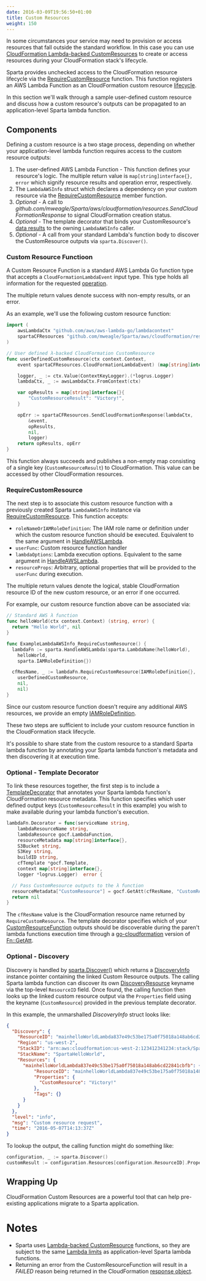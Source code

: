```yaml
---
date: 2016-03-09T19:56:50+01:00
title: Custom Resources
weight: 150
---
```


In some circumstances your service may need to provision or access resources that fall outside the standard workflow.  In this case you can use [CloudFormation Lambda-backed CustomResources](http://docs.aws.amazon.com/AWSCloudFormation/latest/UserGuide/template-custom-resources-lambda.html) to create or access resources during your CloudFormation stack's lifecycle.

Sparta provides unchecked access to the CloudFormation resource lifecycle via the [RequireCustomResource](https://godoc.org/github.com/mweagle/Sparta#LambdaAWSInfo.RequireCustomResource) function.  This function registers an AWS Lambda Function as an CloudFormation custom resource [lifecycle](http://docs.aws.amazon.com/AWSCloudFormation/latest/UserGuide/crpg-ref-requesttypes.html).

In this section we'll walk through a sample user-defined custom resource and discuss how a custom resource's outputs can be propagated to an application-level Sparta lambda function.

## Components

Defining a custom resource is a two stage process, depending on whether your application-level lambda function requires access to the custom resource outputs:

  1. The user-defined AWS Lambda Function
    - This function defines your resource's logic.  The multiple return value is `map[string]interface{}, error` which signify resource results and operation error, respectively.
  1. The `LambdaAWSInfo` struct which declares a dependency on your custom resource via the [RequireCustomResource](https://godoc.org/github.com/mweagle/Sparta#LambdaAWSInfo.RequireCustomResource) member function.
  1. *Optional* - A call to _github.com/mweagle/Sparta/aws/cloudformation/resources.SendCloudFormationResponse_ to signal CloudFormation creation status.
  1. *Optional* - The template decorator that binds your CustomResource's [data results](http://docs.aws.amazon.com/AWSCloudFormation/latest/UserGuide/crpg-ref-responses.html) to the owning `LambdaAWSInfo` caller.
  1. *Optional* - A call from your standard Lambda's function body to discover the CustomResource outputs via `sparta.Discover()`.

### Custom Resource Functioon

A Custom Resource Function is a standard AWS Lambda Go function type that
accepts a `CloudFormationLambdaEvent` input type. This type holds all information
for the requested [operation](https://docs.aws.amazon.com/AWSCloudFormation/latest/UserGuide/template-custom-resources-lambda.html).

The multiple return values denote success with non-empty results, or an error.

As an example, we'll use the following custom resource function:

```go
import (
	awsLambdaCtx "github.com/aws/aws-lambda-go/lambdacontext"
	spartaCFResources "github.com/mweagle/Sparta/aws/cloudformation/resources"
)

// User defined λ-backed CloudFormation CustomResource
func userDefinedCustomResource(ctx context.Context,
	event spartaCFResources.CloudFormationLambdaEvent) (map[string]interface{}, error) {

	logger, _ := ctx.Value(ContextKeyLogger).(*logrus.Logger)
	lambdaCtx, _ := awsLambdaCtx.FromContext(ctx)

	var opResults = map[string]interface{}{
		"CustomResourceResult": "Victory!",
	}

	opErr := spartaCFResources.SendCloudFormationResponse(lambdaCtx,
		&event,
		opResults,
		nil,
		logger)
	return opResults, opErr
}
```


This function always succeeds and publishes a non-empty map consisting of a single key (`CustomResourceResult`)
to CloudFormation. This value can be accessed by other CloudFormation resources.

### RequireCustomResource

The next step is to associate this custom resource function with a previously created Sparta `LambdaAWSInfo` instance via [RequireCustomResource](https://godoc.org/github.com/mweagle/Sparta#LambdaAWSInfo.RequireCustomResource).  This function accepts:

  * `roleNameOrIAMRoleDefinition`: The IAM role name or definition under which the custom resource function should be executed. Equivalent to the same argument in [HandleAWSLambda](https://godoc.org/github.com/mweagle/Sparta#HandleAWSLambda).
  * `userFunc`: Custom resource function handler
  * `lambdaOptions`: Lambda execution options. Equivalent to the same argument in [HandleAWSLambda](https://godoc.org/github.com/mweagle/Sparta#HandleAWSLambda).
  * `resourceProps`: Arbitrary, optional properties that will be provided to the `userFunc` during execution.

The multiple return values denote the logical, stable CloudFormation resource ID of the new custom resource, or an error if one occurred.

For example, our custom resource function above can be associated via:

```go
// Standard AWS λ function
func helloWorld(ctx context.Context) (string, error) {
  return "Hello World", nil
}

func ExampleLambdaAWSInfo_RequireCustomResource() {
  lambdaFn := sparta.HandleAWSLambda(sparta.LambdaName(helloWorld),
    helloWorld,
    sparta.IAMRoleDefinition{})

  cfResName, _ := lambdaFn.RequireCustomResource(IAMRoleDefinition{},
    userDefinedCustomResource,
    nil,
    nil)
}
```


Since our custom resource function doesn't require any additional AWS resources, we provide an empty [IAMRoleDefinition](https://godoc.org/github.com/mweagle/Sparta#IAMRoleDefinition).

These two steps are sufficient to include your custom resource function in the CloudFormation stack lifecycle.

It's possible to share state from the custom resource to a standard Sparta lambda function by annotating your Sparta lambda function's metadata and then discovering it at execution time.

### Optional - Template Decorator

To link these resources together, the first step is to include a [TemplateDecorator](https://godoc.org/github.com/mweagle/Sparta#TemplateDecorator) that annotates your Sparta lambda function's CloudFormation resource metadata.  This function specifies which user defined output keys (`CustomResourceResult` in this example) you wish to make available during your lambda function's execution.

```go
lambdaFn.Decorator = func(serviceName string,
	lambdaResourceName string,
	lambdaResource gocf.LambdaFunction,
	resourceMetadata map[string]interface{},
	S3Bucket string,
	S3Key string,
	buildID string,
	cfTemplate *gocf.Template,
	context map[string]interface{},
	logger *logrus.Logger)  error {

  // Pass CustomResource outputs to the λ function
  resourceMetadata["CustomResource"] = gocf.GetAtt(cfResName, "CustomResourceResult")
  return nil
}
```


The `cfResName` value is the CloudFormation resource name returned by `RequireCustomResource`.  The template decorator specifies which of your [CustomResourceFunction](https://godoc.org/github.com/mweagle/Sparta#CustomResourceFunction) outputs should be discoverable during the paren't lambda functions execution time through a [go-cloudformation](https://godoc.org/github.com/crewjam/go-cloudformation#GetAtt) version of [Fn::GetAtt](http://docs.aws.amazon.com/AWSCloudFormation/latest/UserGuide/intrinsic-function-reference-getatt.html).

### Optional - Discovery

Discovery is handled by [sparta.Discover()](https://godoc.org/github.com/mweagle/Sparta#Discover) which returns a [DiscoveryInfo](https://godoc.org/github.com/mweagle/Sparta#DiscoveryInfo) instance pointer containing the linked Custom Resource outputs.  The calling Sparta lambda function can discover its own [DiscoveryResource](https://godoc.org/github.com/mweagle/Sparta#DiscoveryResource) keyname via the top-level `ResourceID` field. Once found, the calling function then looks up the linked custom resource output via the `Properties` field using the keyname  (`CustomResource`) provided in the previous template decorator.

In this example, the unmarshalled _DiscoveryInfo_ struct looks like:

```json
{
  "Discovery": {
    "ResourceID": "mainhelloWorldLambda837e49c53be175a0f75018a148ab6cd22841cbfb",
    "Region": "us-west-2",
    "StackID": "arn:aws:cloudformation:us-west-2:123412341234:stack/SpartaHelloWorld/70b28170-13f9-11e6-b0c7-50d5ca11b8d2",
    "StackName": "SpartaHelloWorld",
    "Resources": {
      "mainhelloWorldLambda837e49c53be175a0f75018a148ab6cd22841cbfb": {
          "ResourceID": "mainhelloWorldLambda837e49c53be175a0f75018a148ab6cd22841cbfb",
          "Properties": {
            "CustomResource": "Victory!"
          },
          "Tags": {}
      }
    }
  },
  "level": "info",
  "msg": "Custom resource request",
  "time": "2016-05-07T14:13:37Z"
}
```

To lookup the output, the calling function might do something like:

```go
configuration, _ := sparta.Discover()
customResult := configuration.Resources[configuration.ResourceID].Properties["CustomResourceResult"]
```

## Wrapping Up

CloudFormation Custom Resources are a powerful tool that can help pre-existing applications migrate to a Sparta application.

# Notes
  * Sparta uses [Lambda-backed CustomResource](http://docs.aws.amazon.com/AWSCloudFormation/latest/UserGuide/template-custom-resources-lambda.html) functions, so they are subject to the same [Lambda limits](http://docs.aws.amazon.com/lambda/latest/dg/limits.html) as application-level Sparta lambda functions.
  * Returning an error from the CustomResourceFunction will result in a _FAILED_ reason being returned in the CloudFormation [response object](http://docs.aws.amazon.com/AWSCloudFormation/latest/UserGuide/crpg-ref-responses.html).

